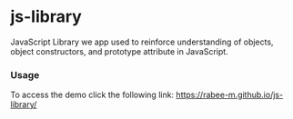 # js-library
JavaScript Library we app used to reinforce understanding of objects, object constructors, and prototype attribute in JavaScript.

### Usage
To access the demo click the following link: https://rabee-m.github.io/js-library/
